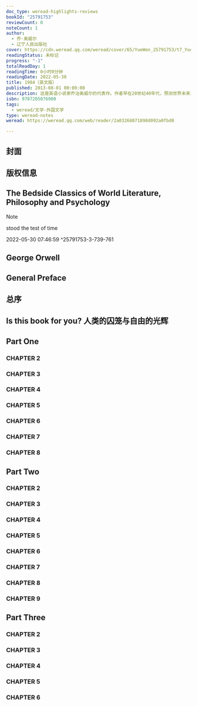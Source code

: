 ```yaml
---
doc_type: weread-highlights-reviews
bookId: "25791753"
reviewCount: 0
noteCount: 1
author:
  - 乔·奥威尔
  - 辽宁人民出版社
cover: https://cdn.weread.qq.com/weread/cover/65/YueWen_25791753/t7_YueWen_25791753.jpg
readingStatus: 未标记
progress: "-1"
totalReadDay: 1
readingTime: 0小时0分钟
readingDate: 2022-05-30
title: 1984（英文版）
published: 2013-08-01 00:00:00
description: 这是英语小说家乔治奥威尔的代表作。作者早在20世纪40年代，预测世界未来走向，会出现两大集团彼此对峙。此小说中的很多词，后来都被人们经常使用，以致成为人们的日常用语。2005年，《时代》杂志将此小说评为“1923年以来最佳100部小说”中的一部，位列编辑选择第13名，读者选择第6名。英国广播公司（BBC）将其列为“大阅读”书目，位列第8名。本版本是西方最流行版本。
isbn: 9787205076900
tags:
  - weread/文学-外国文学
type: weread-notes
weread: https://weread.qq.com/web/reader/2a03268071898d092a0fbd0

---
```



## 封面

## 版权信息

## The Bedside Classics of World Literature, Philosophy and Psychology

> [!NOTE] 
> stood the test of time
> 
> 2022-05-30 07:46:59 ^25791753-3-739-761

## George Orwell

## General Preface

## 总序

## Is this book for you? 人类的囚笼与自由的光辉

## Part One

### CHAPTER 2

### CHAPTER 3

### CHAPTER 4

### CHAPTER 5

### CHAPTER 6

### CHAPTER 7

### CHAPTER 8

## Part Two

### CHAPTER 2

### CHAPTER 3

### CHAPTER 4

### CHAPTER 5

### CHAPTER 6

### CHAPTER 7

### CHAPTER 8

### CHAPTER 9

## Part Three

### CHAPTER 2

### CHAPTER 3

### CHAPTER 4

### CHAPTER 5

### CHAPTER 6

